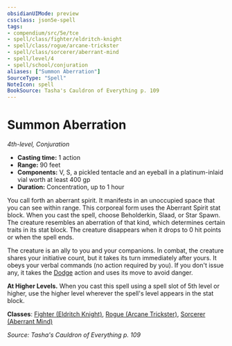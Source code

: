 ```yaml
---
obsidianUIMode: preview
cssclass: json5e-spell
tags:
- compendium/src/5e/tce
- spell/class/fighter/eldritch-knight
- spell/class/rogue/arcane-trickster
- spell/class/sorcerer/aberrant-mind
- spell/level/4
- spell/school/conjuration
aliases: ["Summon Aberration"]
SourceType: "Spell"
NoteIcon: spell
BookSource: Tasha's Cauldron of Everything p. 109
---
```

# Summon Aberration
*4th-level, Conjuration*  

- **Casting time:** 1 action
- **Range:** 90 feet
- **Components:** V, S, a pickled tentacle and an eyeball in a platinum-inlaid vial worth at least 400 gp
- **Duration:** Concentration, up to 1 hour

You call forth an aberrant spirit. It manifests in an unoccupied space that you can see within range. This corporeal form uses the Aberrant Spirit stat block. When you cast the spell, choose Beholderkin, Slaad, or Star Spawn. The creature resembles an aberration of that kind, which determines certain traits in its stat block. The creature disappears when it drops to 0 hit points or when the spell ends.

The creature is an ally to you and your companions. In combat, the creature shares your initiative count, but it takes its turn immediately after yours. It obeys your verbal commands (no action required by you). If you don't issue any, it takes the [Dodge](/2-Mechanics/CLI/rules/actions.md#Dodge) action and uses its move to avoid danger.

**At Higher Levels.** When you cast this spell using a spell slot of 5th level or higher, use the higher level wherever the spell's level appears in the stat block.

**Classes**: [Fighter (Eldritch Knight)](/2-Mechanics/CLI/classes/fighter-eldritch-knight.md), [Rogue (Arcane Trickster)](/2-Mechanics/CLI/classes/rogue-arcane-trickster.md), [Sorcerer (Aberrant Mind)](/2-Mechanics/CLI/classes/sorcerer-aberrant-mind-tce.md)

*Source: Tasha's Cauldron of Everything p. 109*